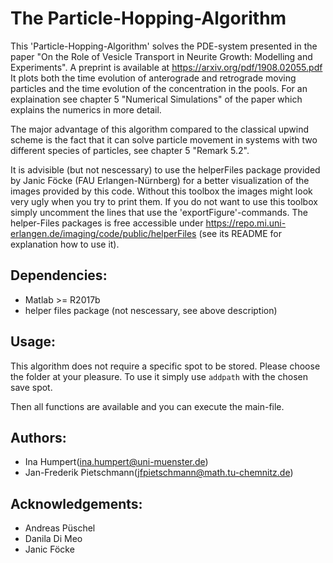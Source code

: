 The Particle-Hopping-Algorithm
============

This 'Particle-Hopping-Algorithm' solves the PDE-system presented in the paper "On the Role of Vesicle Transport in Neurite Growth: Modelling and Experiments". A preprint is available at https://arxiv.org/pdf/1908.02055.pdf
It plots both the time evolution of anterograde and retrograde moving particles and the time evolution of the concentration in the pools.
For an explaination see chapter 5 "Numerical Simulations" of the paper which explains the numerics in more detail.

The major advantage of this algorithm compared to the classical upwind scheme is the fact that it can solve particle movement in systems with two different species of particles, see chapter 5 "Remark 5.2".

It is advisible (but not nescessary) to use the helperFiles package provided by Janic Föcke (FAU Erlangen-Nürnberg) for a better visualization of the images provided by this code. 
Without this toolbox the images might look very ugly when you try to print them. If you do not want to use this toolbox simply uncomment the lines that use the 'exportFigure'-commands.
The helper-Files packages is free accessible under https://repo.mi.uni-erlangen.de/imaging/code/public/helperFiles (see its README for explanation how to use it).


Dependencies:
-------------
* Matlab >= R2017b
* helper files package (not nescessary, see above description)


Usage:
------
This algorithm does not require a specific spot to be stored. Please choose the folder at your pleasure. To use it simply use `addpath` with the chosen save spot. 

Then all functions are available and you can execute the main-file.


Authors:
--------
* Ina Humpert([ina.humpert@uni-muenster.de](mailto:ina.humpert@uni-muenster.de))
* Jan-Frederik Pietschmann([jfpietschmann@math.tu-chemnitz.de](mailto:jfpietschmann@math.tu-chemnitz.de))

Acknowledgements:
--------
* Andreas Püschel
* Danila Di Meo
* Janic Föcke 
